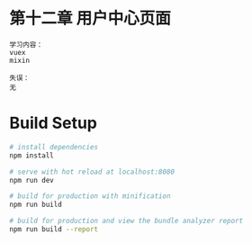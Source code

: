 # 第十二章 用户中心页面
```
学习内容：
vuex
mixin
```
```
失误：
无
```
   
# Build Setup

``` bash
# install dependencies
npm install

# serve with hot reload at localhost:8080
npm run dev

# build for production with minification
npm run build

# build for production and view the bundle analyzer report
npm run build --report
```
